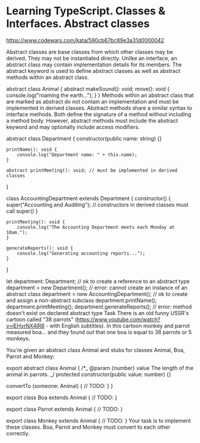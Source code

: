 # Learning TypeScript. Classes & Interfaces. Abstract classes

https://www.codewars.com/kata/590cb67bc69e3a31d0000042

Abstract classes are base classes from which other classes may be derived. They may not be instantiated directly. Unlike an interface, an abstract class may contain implementation details for its members. The abstract keyword is used to define abstract classes as well as abstract methods within an abstract class.

abstract class Animal {
abstract makeSound(): void;
move(): void {
console.log("roaming the earth...");
}
}
Methods within an abstract class that are marked as abstract do not contain an implementation and must be implemented in derived classes. Abstract methods share a similar syntax to interface methods. Both define the signature of a method without including a method body. However, abstract methods must include the abstract keyword and may optionally include access modifiers.

abstract class Department {
constructor(public name: string) {}

    printName(): void {
        console.log("Department name: " + this.name);
    }

    abstract printMeeting(): void; // must be implemented in derived classes

}

class AccountingDepartment extends Department {
constructor() {
super("Accounting and Auditing"); // constructors in derived classes must call super()
}

    printMeeting(): void {
        console.log("The Accounting Department meets each Monday at 10am.");
    }

    generateReports(): void {
        console.log("Generating accounting reports...");
    }

}

let department: Department; // ok to create a reference to an abstract type
department = new Department(); // error: cannot create an instance of an abstract class
department = new AccountingDepartment(); // ok to create and assign a non-abstract subclass
department.printName();
department.printMeeting();
department.generateReports(); // error: method doesn't exist on declared abstract type
Task
There is an old funny USSR's cartoon called "38 parrots" (https://www.youtube.com/watch?v=iEHyrNX4IR8 - with English subtitles). In this cartoon monkey and parrot measured boa... and they found out that one boa is equal to 38 parrots or 5 monkeys.

You're given an abstract class Animal and stubs for classes Animal, Boa, Parrot and Monkey:

export abstract class Animal {
/\*_ @param {number} value The length of the animal in parrots. _/
protected constructor(public value: number) {}

convertTo (someone: Animal) {
// TODO:
}
}

export class Boa extends Animal {
// TODO:
}

export class Parrot extends Animal {
// TODO:
}

export class Monkey extends Animal {
// TODO:
}
Your task is to implement these classes. Boa, Parrot and Monkey must convert to each other correctly.
